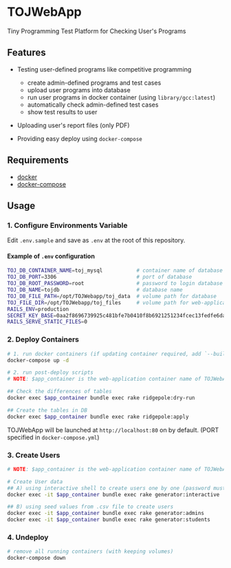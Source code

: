 # TOJWebApp

Tiny Programming Test Platform for Checking User's Programs


## Features

- Testing user-defined programs like competitive programming
    - create admin-defined programs and test cases
    - upload user programs into database
    - run user programs in docker container (using `library/gcc:latest`)
    - automatically check admin-defined test cases
    - show test results to user

- Uploading user's report files (only PDF)

- Providing easy deploy using `docker-compose`


## Requirements
- [docker](https://docs.docker.com/install/)
- [docker-compose](https://docs.docker.com/compose/install/)


## Usage

### 1. Configure Environments Variable

Edit `.env.sample` and save as `.env` at the root of this repository.

#### Example of `.env` configuration
```sh
TOJ_DB_CONTAINER_NAME=toj_mysql           # container name of database
TOJ_DB_PORT=3306                          # port of database
TOJ_DB_ROOT_PASSWORD=root                 # password to login database
TOJ_DB_NAME=tojdb                         # database name
TOJ_DB_FILE_PATH=/opt/TOJWebapp/toj_data  # volume path for database
TOJ_FILE_DIR=/opt/TOJWebapp/toj_files     # volume path for web-application
RAILS_ENV=production
SECRET_KEY_BASE=0aa2f8696739925c481bfe7b0410f8b6921251234fcec13fedfe6dab86a5c7f6d1dcf2eb79bee1b14fa6c41ef3eaa699a113b91c0bd8b4658525d0e72bddd70a
RAILS_SERVE_STATIC_FILES=0
```

### 2. Deploy Containers
```sh
# 1. run docker containers (if updating container required, add `--build` option)
docker-compose up -d

# 2. run post-deploy scripts
# NOTE: $app_container is the web-application container name of TOJWebApp (e.g. "tojwebapp_app_1")

## Check the differences of tables
docker exec $app_container bundle exec rake ridgepole:dry-run

## Create the tables in DB
docker exec $app_container bundle exec rake ridgepole:apply
```

TOJWebApp will be launched at `http://localhost:80` on by default. (PORT specified in `docker-compose.yml`)

### 3. Create Users
```sh
# NOTE: $app_container is the web-application container name of TOJWebApp (e.g. "tojwebapp_app_1")

# Create User data
## A) using interactive shell to create users one by one (password must be longer than 8 characters)
docker exec -it $app_container bundle exec rake generator:interactive

## B) using seed values from .csv file to create users
docker exec -it $app_container bundle exec rake generator:admins
docker exec -it $app_container bundle exec rake generator:students
```

### 4. Undeploy
```sh
# remove all running containers (with keeping volumes)
docker-compose down
```
